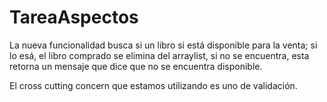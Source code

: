 # TareaAspectos

La nueva funcionalidad busca si un libro si está disponible para la venta; si lo esá, el libro comprado se elimina del arraylist, 
si no se encuentra, esta retorna un mensaje que dice que no se encuentra disponible.

El cross cutting concern que estamos utilizando es uno de validación.
 
